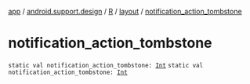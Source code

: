 [app](../../../index.md) / [android.support.design](../../index.md) / [R](../index.md) / [layout](index.md) / [notification_action_tombstone](.)

# notification_action_tombstone

`static val notification_action_tombstone: `[`Int`](https://kotlinlang.org/api/latest/jvm/stdlib/kotlin/-int/index.html)
`static val notification_action_tombstone: `[`Int`](https://kotlinlang.org/api/latest/jvm/stdlib/kotlin/-int/index.html)